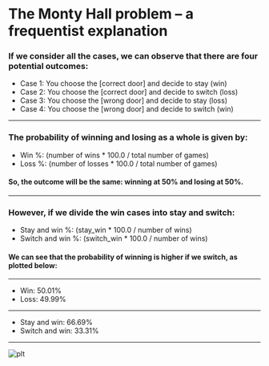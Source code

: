 # The Monty Hall problem – a frequentist explanation


### If we consider all the cases, we can observe that there are four potential outcomes:

- Case 1: You choose the [correct door] and decide to stay (win)
- Case 2: You choose the [correct door] and decide to switch (loss)
- Case 3: You choose the [wrong door] and decide to stay (loss)
- Case 4: You choose the [wrong door] and decide to switch (win)

---

### The probability of winning and losing as a whole is given by:

- Win %: (number of wins * 100.0 / total number of games)
- Loss %: (number of losses * 100.0 / total number of games)

#### So, the outcome will be the same: winning at 50% and losing at 50%.
---

### However, if we divide the win cases into stay and switch:

- Stay and win %: (stay_win * 100.0 / number of wins)
- Switch and win %: (switch_win * 100.0 / number of wins)
#### We can see that the probability of winning is higher if we switch, as plotted below:
---
- Win: 50.01%
- Loss: 49.99%
---
- Stay and win: 66.69%
- Switch and win: 33.31%
---
![plt](https://github.com/Acro146/The-Monty-Hall-problem/assets/60201913/b3d1542e-d2a8-465a-81d9-384c5fa67281)
